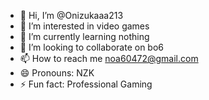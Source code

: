 - 👋 Hi, I’m @Onizukaaa213
- 👀 I’m interested in video games
- 🌱 I’m currently learning nothing
- 💞️ I’m looking to collaborate on bo6
- 📫 How to reach me noa60472@gmail.com
- 😄 Pronouns: NZK
- ⚡ Fun fact: Professional Gaming

<!---
Onizukaaa213/Onizukaaa213 is a ✨ special ✨ repository because its `README.md` (this file) appears on your GitHub profile.
You can click the Preview link to take a look at your changes.
--->
